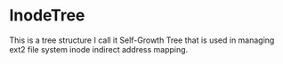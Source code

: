 # InodeTree
This is a tree structure I call it Self-Growth Tree that is used in managing ext2 file system inode indirect address mapping.
